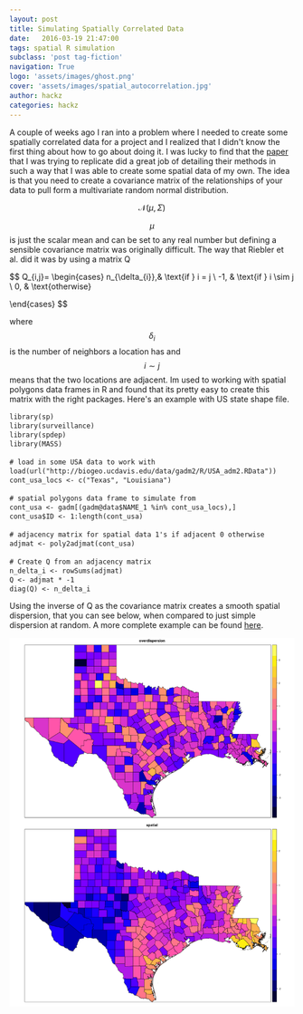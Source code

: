 ```yaml
---
layout: post
title: Simulating Spatially Correlated Data
date:   2016-03-19 21:47:00
tags: spatial R simulation
subclass: 'post tag-fiction'
navigation: True
logo: 'assets/images/ghost.png'
cover: 'assets/images/spatial_autocorrelation.jpg'
author: hackz
categories: hackz
---
```


A couple of weeks ago I ran into a problem where I needed to create some spatially correlated data for a project and I
realized that I didn't know the first thing about how to go about doing it. I was lucky to find that the
[paper](http://arxiv.org/abs/1601.01180) that I was trying to replicate did a great job of detailing their methods in
such a way that I was able to create some spatial data of my own. The idea is that you need to create a covariance
matrix of the relationships of your data to pull form a multivariate random normal distribution.

$$
\mathcal{N}(\mu, \Sigma)
$$

$$\mu$$ is just the scalar mean and can be set to any real number but defining a sensible covariance matrix was
originally difficult. The way that Riebler et al. did it was by using a matrix Q

$$
Q_{i,j}=
\begin{cases}
    n_{\delta_{i}},& \text{if  } i = j \\
    -1,              & \text{if  } i \sim j \\
    0, & \text{otherwise}

\end{cases}
$$

where $$\delta_{i}$$ is the number of neighbors a location has and $$i \sim j$$ means that the two locations are
adjacent. Im used to working with spatial polygons data frames in R and found that its pretty easy to create this
matrix with the right packages. Here's an example with US state shape file.

    library(sp)
    library(surveillance)
    library(spdep)
    library(MASS)

    # load in some USA data to work with
    load(url("http://biogeo.ucdavis.edu/data/gadm2/R/USA_adm2.RData"))
    cont_usa_locs <- c("Texas", "Louisiana")

    # spatial polygons data frame to simulate from
    cont_usa <- gadm[(gadm@data$NAME_1 %in% cont_usa_locs),]
    cont_usa$ID <- 1:length(cont_usa)

    # adjacency matrix for spatial data 1's if adjacent 0 otherwise
    adjmat <- poly2adjmat(cont_usa)

    # Create Q from an adjacency matrix
    n_delta_i <- rowSums(adjmat)
    Q <- adjmat * -1
    diag(Q) <- n_delta_i


Using the inverse of Q as the covariance matrix creates a smooth spatial dispersion, that you can see below, when
compared to just simple dispersion at random. A more complete example can be found
[here](https://github.com/nmmarquez/spatial_epi/blob/master/project/project_outlay.r).

![Alt text](/assets/images/spatial_sim_plot.png "If it fits I sits.")

